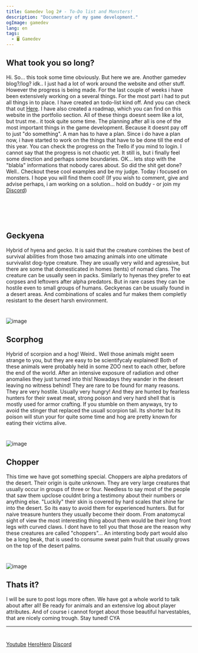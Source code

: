 ```yaml
---
title: Gamedev log 2# - To-Do list and Monsters!
description: "Documentary of my game development."
ogImage: gamedev
lang: en
tags:
  - 🖥️ Gamedev
---
```

## What took you so long?
Hi.
So... this took some time obviously. But here we are. Another gamedev blog?/log? idk.. 
I just had a lot of work around the website and other stuff. However the progress is being made. 
For the last couple of weeks i have been extensively working on a several things. For the most 
part i had to put all things in to place. I have created an todo-list kind off. And you can
check that out [Here](https://trello.com/invite/b/l82Ru7VO/1aa79fab5fe0b3fca4d97c59cbe07617/arcanepunk-lost). I have also created a roadmap, which you can find on this website in the
portfolio section. All of these things doesnt seem like a lot, but trust me.. it took quite 
some time. The planning after all is one of the most important things in the game development. 
Because it doesnt pay off to just "do something". A man has to have a plan. 
Since i do have a plan now, i have started to work on the things that have to be done till the
end of this year. You can check the progress on the Trello if you mind to login. 
I cannot say that the progress is not chaotic yet. It still is, but i finally feel some direction
and perhaps some boundaries. 
OK... lets stop with the "blabla" informations that nobody cares about. So did the shit get done?
Well.. Checkout these cool examples and be my judge. Today i focused on monsters. I hope you will 
find them cool! (If you wish to comment, give and advise perhaps, 
i am working on a solution... hold on buddy - or join my [Discord](https://discord.com/invite/2Uj6N5N))
#
<br/><br/>
## Geckyena
Hybrid of hyena and gecko. It is said that the creature combines the best 
of survival abilities from those two amazing animals into one ultimate
survivalist dog-type creature. They are usually very wild and agressive,
but there are some that domesticated in homes (tents) of nomad clans. 
The creature can be usually seen in packs. Similarly to hyenas they
prefer to eat corpses and leftovers after alpha predators. But in rare
cases they can be hostile even to small groups of humans. Geckyenas can
be usually found in a desert areas. And combinations of scales and fur
makes them completly resistant to the desert harsh environment. 
#

![image](../assets/images/geckyena.png)

## Scorphog
Hybrid of scorpion and a hog! Weird.. Well those animals might seem
strange to you, but they are easy to be scientifycaly explained!
Both of these animals were probably held in some ZOO next 
to each other, before the end of the world. After an intensive exposure 
of radiation and other anomalies they just turned into this! 
Nowadays they wander in the desert leaving no witness behind! 
They are rare to be found for many reasons. They are very hostile.
Usually very hungry! And they are hunted by fearless hunters for
their sweat meat, strong poison and very hard shell that is mostly
used for armor crafting. If you stumble on them anyways, try to 
avoid the stinger that replaced the usuall scorpion tail. Its 
shorter but its poison will stun your for quite some time and
hog are pretty known for eating their victims alive. 
#

![image](../assets/images/scorphog.png)

## Chopper
This time we have got something special. Choppers are alpha 
predators of the desert. Their origin is quite unknown. They
are very large creatures that usually occur in groups of three
or four. Needless to say most of the people that saw them upclose
couldnt bring a testimony about their numbers or anything else. 
"Luckily" their skin is covered by hard scales that shine far
into the desert. So its easy to avoid them for experienced hunters.
But for naive treasure hunters they usually become their doom.
From anatomycal sight of view the most interesting thing about 
them would be their long front legs with curved claws. I dont 
have to tell you that those are the reason why these creatures
are called "choppers"... An intersting body part would also be
a long beak, that is used to consume sweat palm fruit that usually
grows on the top of the desert palms. 

#

![image](../assets/images/chopper.png)

## Thats it?
I will be sure to post logs more often. 
We have got a whole world to talk about after all! Be ready for 
animals and an extensive log about player attributes. And of course
i cannot forget about those beautiful harvestables, that are nicely
coming trough. Stay tuned! CYA

---
#
[Youtube](https://www.youtube.com/c/ViktorBřenekYT)
[HeroHero](https://herohero.co/viktorbrenek)
[Discord](https://discord.com/invite/2Uj6N5N)